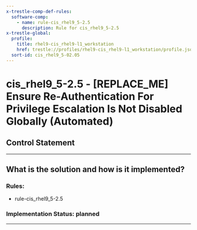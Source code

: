 ```yaml
---
x-trestle-comp-def-rules:
  software-comp:
    - name: rule-cis_rhel9_5-2.5
      description: Rule for cis_rhel9_5-2.5
x-trestle-global:
  profile:
    title: rhel9-cis_rhel9-l1_workstation
    href: trestle://profiles/rhel9-cis_rhel9-l1_workstation/profile.json
  sort-id: cis_rhel9_5-02.05
---
```


# cis_rhel9_5-2.5 - \[REPLACE_ME\] Ensure Re-Authentication For Privilege Escalation Is Not Disabled Globally (Automated)

## Control Statement

______________________________________________________________________

## What is the solution and how is it implemented?

<!-- For implementation status enter one of: implemented, partial, planned, alternative, not-applicable -->

<!-- Note that the list of rules under ### Rules: is read-only and changes will not be captured after assembly to JSON -->

<!-- Add control implementation description here for control: cis_rhel9_5-2.5 -->

### Rules:

  - rule-cis_rhel9_5-2.5

### Implementation Status: planned

______________________________________________________________________
